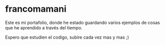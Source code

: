 francomamani
============
Este es mi portafolio, donde he estado guardando varios ejemplos de cosas que he aprendido a través del tiempo.

Espero que estudien el codigo, subire cada vez mas y mas ;)
